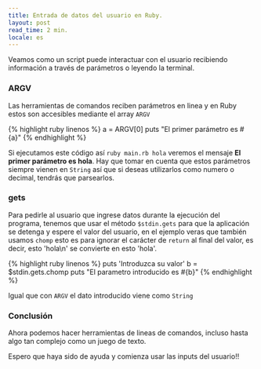 ```yaml
---
title: Entrada de datos del usuario en Ruby.
layout: post
read_time: 2 min.
locale: es
---
```

Veamos como un script puede interactuar con el usuario recibiendo información a través de parámetros o leyendo la terminal.

### ARGV
Las herramientas de comandos reciben parámetros en linea y en Ruby estos son accesibles mediante el array `ARGV`

{% highlight ruby linenos %}
a = ARGV[0]
puts "El primer parámetro es #{a}"
{% endhighlight %}

Si ejecutamos este código así `ruby main.rb hola` veremos el mensaje **El primer parámetro es hola**. Hay que tomar en cuenta que estos parámetros siempre vienen en `String` así que si deseas utilizarlos como numero o decimal, tendrás que parsearlos.

### gets

Para pedirle al usuario que ingrese datos durante la ejecución del programa, tenemos que usar el método `$stdin.gets` para que la aplicación se detenga y espere el valor del usuario, en el ejemplo veras que también usamos `chomp` esto es para ignorar el carácter de `return` al final del valor, es decir, esto 'hola\n' se convierte en esto 'hola'.

{% highlight ruby linenos %}
puts 'Introduzca su valor'
b = $stdin.gets.chomp
puts "El parametro introducido es #{b}"
{% endhighlight %}

Igual que con `ARGV` el dato introducido viene como `String`

### Conclusión

Ahora podemos hacer herramientas de lineas de comandos, incluso hasta algo tan complejo como un juego de texto.

Espero que haya sido de ayuda y comienza usar las inputs del usuario!!
